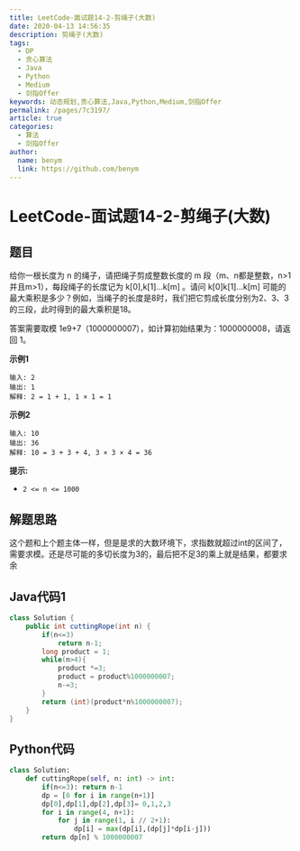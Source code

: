 ```yaml
---
title: LeetCode-面试题14-2-剪绳子(大数)
date: 2020-04-13 14:56:35
description: 剪绳子(大数)
tags: 
  - DP
  - 贪心算法
  - Java
  - Python
  - Medium
  - 剑指Offer
keywords: 动态规划,贪心算法,Java,Python,Medium,剑指Offer
permalink: /pages/7c3197/
article: true
categories: 
  - 算法
  - 剑指Offer
author: 
  name: benym
  link: https://github.com/benym
---
```


# LeetCode-面试题14-2-剪绳子(大数)

## 题目

给你一根长度为 n 的绳子，请把绳子剪成整数长度的 m 段（m、n都是整数，n>1并且m>1），每段绳子的长度记为 k[0],k[1]...k[m] 。请问 k[0]k[1]...k[m] 可能的最大乘积是多少？例如，当绳子的长度是8时，我们把它剪成长度分别为2、3、3的三段，此时得到的最大乘积是18。

答案需要取模 1e9+7（1000000007），如计算初始结果为：1000000008，请返回 1。

 

**示例1**

```
输入: 2
输出: 1
解释: 2 = 1 + 1, 1 × 1 = 1
```

**示例2**

```
输入: 10
输出: 36
解释: 10 = 3 + 3 + 4, 3 × 3 × 4 = 36
```

**提示:**

- `2 <= n <= 1000`

## 解题思路

这个题和上个题主体一样，但是是求的大数环境下，求指数就超过int的区间了，需要求模。还是尽可能的多切长度为3的，最后把不足3的乘上就是结果，都要求余

## Java代码1

```java
class Solution {
    public int cuttingRope(int n) {
        if(n<=3)
            return n-1;
        long product = 1;
        while(n>4){
            product *=3;
            product = product%1000000007;
            n-=3;
        }
        return (int)(product*n%1000000007);
    }
}
```

## Python代码

```python
class Solution:
    def cuttingRope(self, n: int) -> int:
        if(n<=3): return n-1
        dp = [0 for i in range(n+1)]
        dp[0],dp[1],dp[2],dp[3]= 0,1,2,3
        for i in range(4, n+1):
            for j in range(1, i // 2+1):
                dp[i] = max(dp[i],(dp[j]*dp[i-j]))
        return dp[n] % 1000000007
```

